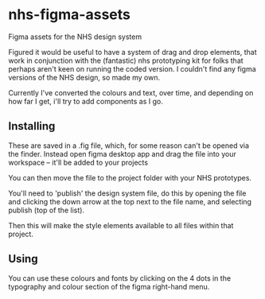# nhs-figma-assets
Figma assets for the NHS design system

Figured it would be useful to have a system of drag and drop elements, that work in conjunction with the (fantastic) nhs prototyping kit for folks that perhaps aren't keen on running the coded version. I couldn't find any figma versions of the NHS design, so made my own. 

Currently I've converted the colours and text, over time, and depending on how far I get, i'll try to add components as I go.

## Installing

These are saved in a .fig file, which, for some reason can't be opened via the finder. Instead open figma desktop app and drag the file into your workspace – it'll be added to your projects

You can then move the file to the project folder with your NHS prototypes. 

You'll need to 'publish' the design system file, do this by opening the file and clicking the down arrow at the top next to the file name, and selecting publish (top of the list).

Then this will make the style elements available to all files within that project.

## Using

You can use these colours and fonts by clicking on the 4 dots in the typography and colour section of the figma right-hand menu.
